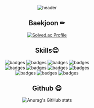 <div align=center>
  
![header](https://capsule-render.vercel.app/api?type=slice&height=150&text=Hello&fontSize=50&rotate=10&fontAlign=90&fontAlignY=20&fontColor=FFFF&&color=0:F1F0AE,800:E9407A&desc=I'm%20Yaena&descSize=25&descAlign=90&descAlignY=40)<br>

## Baekjoon ✏
[![Solved.ac Profile](http://mazassumnida.wtf/api/v2/generate_badge?boj=yaena99)](https://solved.ac/yaena99/)

## Skills😊

![badges](https://img.shields.io/badge/HTML5-E34F26?style=for-the-badge&logo=HTML5&logoColor=white)
![badges](https://img.shields.io/badge/CSS3-1572B6?style=for-the-badge&logo=CSS3&logoColor=white)
![badges](https://img.shields.io/badge/Javascript-F7DF1E?style=for-the-badge&logo=JavaScript&logoColor=white)
![badges](https://img.shields.io/badge/Ajax-F7DF3E?style=for-the-badge&logo=Ajax&logoColor=white)<br/>
![badges](https://img.shields.io/badge/React-A7B901?style=for-the-badge&logo=React)
![badges](https://img.shields.io/badge/jQuery-4bbfc7?style=for-the-badge&logo=jQuery&logoColor=white)
![badges](https://img.shields.io/badge/Django-6868AC?style=for-the-badge&logo=Django&logoColor=white)
![badges](https://img.shields.io/badge/MySQL-B762B0?style=for-the-badge&logo=MySQL&logoColor=white)<br/>
![badges](https://img.shields.io/badge/Python-F47A9E?style=for-the-badge&logo=Python&logoColor=white)
![badges](https://img.shields.io/badge/Java-FF9860?style=for-the-badge&logo=Java)
![badges](https://img.shields.io/badge/Arduino-00979D?style=for-the-badge&logo=Arduino&logoColor=white)<br/>

## Github 😋
![Anurag's GitHub stats](https://github-readme-stats.vercel.app/api?username=yaena1223&show_icons=true&theme=radical)
</div>

